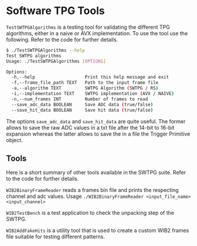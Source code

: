 # Software TPG Tools


`TestSWTPGAlgorithms` is a testing tool for validating the different TPG algorithms, either in a naive or AVX implementation. To use the tool use the following. Refer to the code for further details.

```sh
$ ./TestSWTPGAlgorithms --help 
Test SWTPG algorithms
Usage: ./TestSWTPGAlgorithms [OPTIONS]

Options:
  -h,--help                   Print this help message and exit
  -f,--frame_file_path TEXT   Path to the input frame file
  -a,--algorithm TEXT         SWTPG Algorithm (SWTPG / RS)
  -i,--implementation TEXT    SWTPG implementation (AVX / NAIVE)
  -n,--num_frames INT         Number of frames to read
  --save_adc_data BOOLEAN     Save ADC data (true/false)
  --save_hit_data BOOLEAN     Save hit data (true/false)

```

The options `save_adc_data` and `save_hit_data` are quite useful. The former allows to save the raw ADC values in a txt file after the 14-bit to 16-bit expansion whereas the latter allows to save the in a file the Trigger Primitive object. 


## Tools 


Here is a short summary of other tools available in the SWTPG suite. Refer to the code for further details. 

`WIB2BinaryFrameReader` reads a frames bin file and prints the respecting channel and adc values. Usage `./WIB2BinaryFrameReader <input_file_name> <input_channel>`


`WIB2TestBench` is a test application to check the unpacking step of the SWTPG. 

`WIB2AddFakeHits` is a utility tool that is used to create a custom WIB2 frames file suitable for testing different patterns. 


